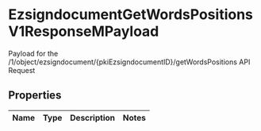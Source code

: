 

# EzsigndocumentGetWordsPositionsV1ResponseMPayload

Payload for the /1/object/ezsigndocument/{pkiEzsigndocumentID}/getWordsPositions API Request

## Properties

Name | Type | Description | Notes
------------ | ------------- | ------------- | -------------




